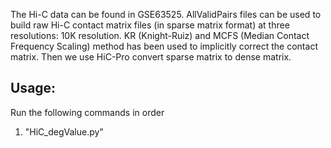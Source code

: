 The Hi-C data can be found in GSE63525. AllValidPairs files can be used to build raw Hi-C contact matrix files (in sparse matrix format) at three resolutions: 10K resolution. KR (Knight-Ruiz) and MCFS (Median Contact Frequency Scaling) method has been used to implicitly correct the contact matrix. Then we use HiC-Pro convert sparse matrix to dense matrix.

## Usage:   
Run the following commands in order
1. "HiC_degValue.py"


